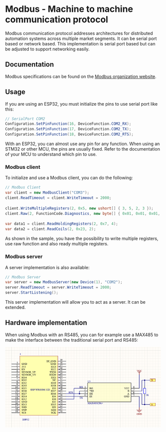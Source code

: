# Modbus - Machine to machine communication protocol

Modbus communication protocol addresses architectures for distributed automation systems across multiple market segments. It can be serial port based or network based. This implementation is serial port based but can be adjusted to support networking easily.

## Documentation

Modbus specifications can be found on the [Modbus organization website](https://www.modbus.org/specs.php).

## Usage

If you are using an ESP32, you must initialize the pins to use serial port like this:

```csharp
// SerialPort COM2
Configuration.SetPinFunction(16, DeviceFunction.COM2_RX);
Configuration.SetPinFunction(17, DeviceFunction.COM2_TX);
Configuration.SetPinFunction(18, DeviceFunction.COM2_RTS);
```

With an ESP32, you can almost use any pin for any function. When using an STM32 or other MCU, the pins are usually fixed. Refer to the documentation of your MCU to understand which pin to use.

### Modbus client

To initialize and use a Modbus client, you can do the following:

```csharp
// Modbus Client
var client = new ModbusClient("COM3");
client.ReadTimeout = client.WriteTimeout = 2000;

client.WriteMultipleRegisters(2, 0x5, new ushort[] { 3, 5, 2, 3 });
client.Raw(2, FunctionCode.Diagnostics, new byte[] { 0x01, 0x01, 0x01, 0x01 });

var data1 = client.ReadHoldingRegisters(2, 0x7, 4);
var data2 = client.ReadCoils(2, 0x23, 2);
```

As shown in the sample, you have the possibility to write multiple registers, use raw function and also ready multiple registers.

### Modbus server

A server implementation is also available:

```csharp
// Modbus Server
var server = new ModbusServer(new Device(1), "COM2");
server.ReadTimeout = server.WriteTimeout = 2000;
server.StartListening();
```

This server implementation will allow you to act as a server. It can be extended.

## Hardware implementation

When using Modbus with an RS485, you can for example use a MAX485 to make the interface between the traditional serial port and RS485:

![MAX485](MAX485.png)
